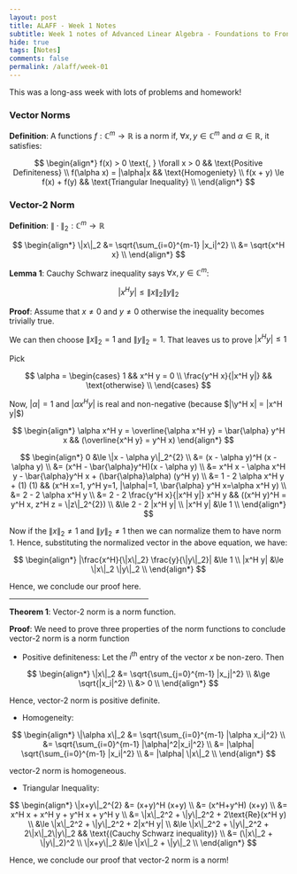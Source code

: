 ```yaml
---
layout: post
title: ALAFF - Week 1 Notes
subtitle: Week 1 notes of Advanced Linear Algebra - Foundations to Frontier
hide: true
tags: [Notes]
comments: false
permalink: /alaff/week-01
---
```


<script type="text/x-mathjax-config">
  MathJax.Hub.Config({
    tex2jax: {
      inlineMath: [['$','$'], ['\\(','\\)']],
      processEscapes: true
    }
  });
</script>
<script src="https://cdnjs.cloudflare.com/ajax/libs/mathjax/2.7.0/MathJax.js?config=TeX-AMS-MML_HTMLorMML" type="text/javascript"></script>


This was a long-ass week with lots of problems and homework!

### Vector Norms

**Definition**: A functions $f: \mathbb{C}^{m} \to \mathbb{R}$ is a norm if, $\forall x, y \in \mathbb{C}^{m}$ and $\alpha \in \mathbb{R}$, it satisfies:

$$
\begin{align*}
f(x) > 0 \text{, } \forall x > 0 && \text{Positive Definiteness} \\
f(\alpha x) = |\alpha|x  && \text{Homogeniety} \\
f(x + y) \le f(x) + f(y) && \text{Triangular Inequality} \\
\end{align*}
$$

### Vector-2 Norm

**Definition**: $\|\cdot\|_2: \mathbb{C}^{m} \to \mathbb{R}$

$$
\begin{align*}
\|x\|_2 &= \sqrt{\sum_{i=0}^{m-1} |x_i|^2} \\
         &= \sqrt{x^H x} \\
\end{align*}
$$

**Lemma 1**: Cauchy Schwarz inequality says $\forall x,y \in \mathbb{C}^m$:

$$|x^H y| \le \|x\|_2 \|y\|_2$$

**Proof**: Assume that $x \ne 0$ and $y \ne 0$ otherwise the inequality becomes trivially true.

We can then choose <span>$\|x\|_2 = 1$</span> and <span>$\|y\|_2 = 1$</span>. That leaves us to prove <span>$|x^H y| \le 1$</span>

Pick

$$
\alpha =
\begin{cases}
1                     && x^H y = 0 \\
\frac{y^H x}{|x^H y|} && \text{otherwise} \\
\end{cases}
$$

Now, <span>$|\alpha| = 1$</span> and <span>$|\alpha x^H y|$</span> is real and non-negative (because <span>$|\y^H x| = |x^H y|$</span>)

$$
\begin{align*}
\alpha x^H y = \overline{\alpha x^H y} = \bar{\alpha} y^H x && (\overline{x^H y} = y^H x)
\end{align*}
$$

$$
\begin{align*}
0 &\le \|x - \alpha y\|_2^{2} \\
  &= (x - \alpha y)^H (x - \alpha y) \\
  &= (x^H - \bar{\alpha}y^H)(x - \alpha y) \\
  &= x^H x - \alpha x^H y - \bar{\alpha}y^H x + (\bar{\alpha}\alpha) (y^H y) \\
  &= 1 - 2 \alpha x^H y + (1) (1) && (x^H x=1, y^H y=1, |\alpha|=1, \bar{\alpha} y^H x=\alpha x^H y) \\
  &= 2 - 2 \alpha x^H y \\
  &= 2 - 2  \frac{y^H x}{|x^H y|} x^H y && ((x^H y)^H = y^H x, z^H z = \|z\|_2^{2}) \\
  &\le 2 - 2 |x^H y| \\
|x^H y| &\le 1 \\
\end{align*}
$$

Now if the $\|x\|_2 \ne 1$ and $\|y\|_2 \ne 1$ then we can normalize them to have norm 1. Hence, substituting the normalized vector in the above equation, we have:

$$
\begin{align*}
|\frac{x^H}{\|x\|_2} \frac{y}{\|y\|_2}| &\le 1 \\
|x^H y| &\le \|x\|_2 \|y\|_2 \\
\end{align*}
$$

Hence, we conclude our proof here.

<hr width="50%" style="text-align=center;">

**Theorem 1**: Vector-2 norm is a norm function.

**Proof**: We need to prove three properties of the norm functions to conclude vector-2 norm is a norm function

- Positive definiteness: Let the $i^{\text{th}}$ entry of the vector $x$ be non-zero. Then

$$
\begin{align*}
\|x\|_2 &= \sqrt{\sum_{j=0}^{m-1} |x_j|^2} \\
         &\ge \sqrt{|x_i|^2} \\
         &> 0 \\
\end{align*}
$$

Hence, vector-2 norm is positive definite.

- Homogeneity:

$$
\begin{align*}
\|\alpha x\|_2 &= \sqrt{\sum_{i=0}^{m-1} |\alpha x_i|^2} \\
                &= \sqrt{\sum_{i=0}^{m-1} |\alpha|^2|x_i|^2} \\
                &= |\alpha| \sqrt{\sum_{i=0}^{m-1} |x_i|^2} \\
                &= |\alpha| \|x\|_2 \\
\end{align*}
$$

vector-2 norm is homogeneous.

- Triangular Inequality:

$$
\begin{align*}
\|x+y\|_2^{2} &= (x+y)^H (x+y) \\
               &= (x^H+y^H) (x+y) \\
               &= x^H x + x^H y + y^H x + y^H y \\
               &= \|x\|_2^2 + \|y\|_2^2 + 2\text{Re}(x^H y) \\
               &\le \|x\|_2^2 + \|y\|_2^2 + 2|x^H y| \\
               &\le \|x\|_2^2 + \|y\|_2^2 + 2\|x\|_2\|y\|_2 && \text{(Cauchy Schwarz inequality)} \\
               &= (\|x\|_2 + \|y\|_2)^2 \\
\|x+y\|_2 &\le \|x\|_2 + \|y\|_2 \\
\end{align*}
$$

Hence, we conclude our proof that vector-2 norm is a norm!

